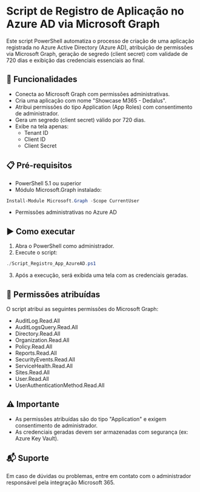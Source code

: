 
# Script de Registro de Aplicação no Azure AD via Microsoft Graph

Este script PowerShell automatiza o processo de criação de uma aplicação registrada no Azure Active Directory (Azure AD), atribuição de permissões via Microsoft Graph, geração de segredo (client secret) com validade de 720 dias e exibição das credenciais essenciais ao final.

## 🔧 Funcionalidades

- Conecta ao Microsoft Graph com permissões administrativas.
- Cria uma aplicação com nome "Showcase M365 - Dedalus".
- Atribui permissões do tipo Application (App Roles) com consentimento de administrador.
- Gera um segredo (client secret) válido por 720 dias.
- Exibe na tela apenas:
  - Tenant ID
  - Client ID
  - Client Secret

## 📋 Pré-requisitos

- PowerShell 5.1 ou superior
- Módulo Microsoft.Graph instalado:

```powershell
Install-Module Microsoft.Graph -Scope CurrentUser
```

- Permissões administrativas no Azure AD

## ▶️ Como executar

1. Abra o PowerShell como administrador.
2. Execute o script:

```powershell
./Script_Registro_App_AzureAD.ps1
```

3. Após a execução, será exibida uma tela com as credenciais geradas.

## 🔐 Permissões atribuídas

O script atribui as seguintes permissões do Microsoft Graph:

- AuditLog.Read.All
- AuditLogsQuery.Read.All
- Directory.Read.All
- Organization.Read.All
- Policy.Read.All
- Reports.Read.All
- SecurityEvents.Read.All
- ServiceHealth.Read.All
- Sites.Read.All
- User.Read.All
- UserAuthenticationMethod.Read.All

## ⚠️ Importante

- As permissões atribuídas são do tipo "Application" e exigem consentimento de administrador.
- As credenciais geradas devem ser armazenadas com segurança (ex: Azure Key Vault).

## 📬 Suporte

Em caso de dúvidas ou problemas, entre em contato com o administrador responsável pela integração Microsoft 365.
